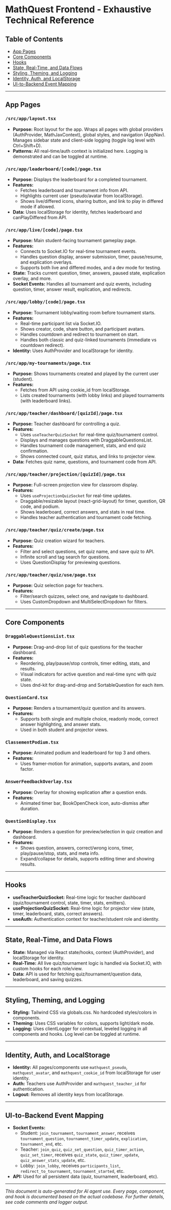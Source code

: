 # MathQuest Frontend - Exhaustive Technical Reference

## Table of Contents
- [App Pages](#app-pages)
- [Core Components](#core-components)
- [Hooks](#hooks)
- [State, Real-Time, and Data Flows](#state-real-time-and-data-flows)
- [Styling, Theming, and Logging](#styling-theming-and-logging)
- [Identity, Auth, and LocalStorage](#identity-auth-and-localstorage)
- [UI-to-Backend Event Mapping](#ui-to-backend-event-mapping)

---

## App Pages

### `/src/app/layout.tsx`
- **Purpose:** Root layout for the app. Wraps all pages with global providers (AuthProvider, MathJaxContext), global styles, and navigation (AppNav). Manages sidebar state and client-side logging (toggle log level with Ctrl+Shift+D).
- **Patterns:** All real-time/auth context is initialized here. Logging is demonstrated and can be toggled at runtime.

### `/src/app/leaderboard/[code]/page.tsx`
- **Purpose:** Displays the leaderboard for a completed tournament.
- **Features:**
  - Fetches leaderboard and tournament info from API.
  - Highlights current user (pseudo/avatar from localStorage).
  - Shows live/differed icons, sharing button, and link to play in differed mode if allowed.
- **Data:** Uses localStorage for identity, fetches leaderboard and canPlayDiffered from API.

### `/src/app/live/[code]/page.tsx`
- **Purpose:** Main student-facing tournament gameplay page.
- **Features:**
  - Connects to Socket.IO for real-time tournament events.
  - Handles question display, answer submission, timer, pause/resume, and explication overlays.
  - Supports both live and differed modes, and a dev mode for testing.
- **State:** Tracks current question, timer, answers, paused state, explication overlay, and more.
- **Socket Events:** Handles all tournament and quiz events, including question, timer, answer result, explication, and redirects.

### `/src/app/lobby/[code]/page.tsx`
- **Purpose:** Tournament lobby/waiting room before tournament starts.
- **Features:**
  - Real-time participant list via Socket.IO.
  - Shows creator, code, share button, and participant avatars.
  - Handles countdown and redirect to tournament on start.
  - Handles both classic and quiz-linked tournaments (immediate vs countdown redirect).
- **Identity:** Uses AuthProvider and localStorage for identity.

### `/src/app/my-tournaments/page.tsx`
- **Purpose:** Shows tournaments created and played by the current user (student).
- **Features:**
  - Fetches from API using cookie_id from localStorage.
  - Lists created tournaments (with lobby links) and played tournaments (with leaderboard links).

### `/src/app/teacher/dashboard/[quizId]/page.tsx`
- **Purpose:** Teacher dashboard for controlling a quiz.
- **Features:**
  - Uses `useTeacherQuizSocket` for real-time quiz/tournament control.
  - Displays and manages questions with DraggableQuestionsList.
  - Handles tournament code management, stats, and end quiz confirmation.
  - Shows connected count, quiz status, and links to projector view.
- **Data:** Fetches quiz name, questions, and tournament code from API.

### `/src/app/teacher/projection/[quizId]/page.tsx`
- **Purpose:** Full-screen projection view for classroom display.
- **Features:**
  - Uses `useProjectionQuizSocket` for real-time updates.
  - Draggable/resizable layout (react-grid-layout) for timer, question, QR code, and podium.
  - Shows leaderboard, correct answers, and stats in real time.
  - Handles teacher authentication and tournament code fetching.

### `/src/app/teacher/quiz/create/page.tsx`
- **Purpose:** Quiz creation wizard for teachers.
- **Features:**
  - Filter and select questions, set quiz name, and save quiz to API.
  - Infinite scroll and tag search for questions.
  - Uses QuestionDisplay for previewing questions.

### `/src/app/teacher/quiz/use/page.tsx`
- **Purpose:** Quiz selection page for teachers.
- **Features:**
  - Filter/search quizzes, select one, and navigate to dashboard.
  - Uses CustomDropdown and MultiSelectDropdown for filters.

---

## Core Components

### `DraggableQuestionsList.tsx`
- **Purpose:** Drag-and-drop list of quiz questions for the teacher dashboard.
- **Features:**
  - Reordering, play/pause/stop controls, timer editing, stats, and results.
  - Visual indicators for active question and real-time sync with quiz state.
  - Uses dnd-kit for drag-and-drop and SortableQuestion for each item.

### `QuestionCard.tsx`
- **Purpose:** Renders a tournament/quiz question and its answers.
- **Features:**
  - Supports both single and multiple choice, readonly mode, correct answer highlighting, and answer stats.
  - Used in both student and projector views.

### `ClassementPodium.tsx`
- **Purpose:** Animated podium and leaderboard for top 3 and others.
- **Features:**
  - Uses framer-motion for animation, supports avatars, and zoom factor.

### `AnswerFeedbackOverlay.tsx`
- **Purpose:** Overlay for showing explication after a question ends.
- **Features:**
  - Animated timer bar, BookOpenCheck icon, auto-dismiss after duration.

### `QuestionDisplay.tsx`
- **Purpose:** Renders a question for preview/selection in quiz creation and dashboard.
- **Features:**
  - Shows question, answers, correct/wrong icons, timer, play/pause/stop, stats, and meta info.
  - Expand/collapse for details, supports editing timer and showing results.

---

## Hooks

- **useTeacherQuizSocket:** Real-time logic for teacher dashboard (quiz/tournament control, state, timer, stats, emitters).
- **useProjectionQuizSocket:** Real-time logic for projector view (state, timer, leaderboard, stats, correct answers).
- **useAuth:** Authentication context for teacher/student role and identity.

---

## State, Real-Time, and Data Flows
- **State:** Managed via React state/hooks, context (AuthProvider), and localStorage for identity.
- **Real-Time:** All live quiz/tournament logic is handled via Socket.IO, with custom hooks for each role/view.
- **Data:** API is used for fetching quiz/tournament/question data, leaderboard, and saving quizzes.

---

## Styling, Theming, and Logging
- **Styling:** Tailwind CSS via globals.css. No hardcoded styles/colors in components.
- **Theming:** Uses CSS variables for colors, supports light/dark mode.
- **Logging:** Uses clientLogger for contextual, leveled logging in all components and hooks. Log level can be toggled at runtime.

---

## Identity, Auth, and LocalStorage
- **Identity:** All pages/components use `mathquest_pseudo`, `mathquest_avatar`, and `mathquest_cookie_id` from localStorage for user identity.
- **Auth:** Teachers use AuthProvider and `mathquest_teacher_id` for authentication.
- **Logout:** Removes all identity keys from localStorage.

---

## UI-to-Backend Event Mapping
- **Socket Events:**
  - Student: `join_tournament`, `tournament_answer`, receives `tournament_question`, `tournament_timer_update`, `explication`, `tournament_end`, etc.
  - Teacher: `join_quiz`, `quiz_set_question`, `quiz_timer_action`, `quiz_set_timer`, receives `quiz_state`, `quiz_timer_update`, `quiz_answer_stats_update`, etc.
  - Lobby: `join_lobby`, receives `participants_list`, `redirect_to_tournament`, `tournament_started`, etc.
- **API:** Used for all persistent data (quiz, tournament, leaderboard, etc).

---

*This document is auto-generated for AI agent use. Every page, component, and hook is documented based on the actual codebase. For further details, see code comments and logger output.*
